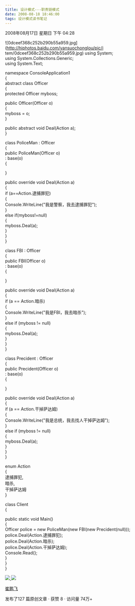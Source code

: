 ```yaml
---
title: 设计模式---职责链模式
date: 2008-08-18 18:46:00
tags: 设计模式读书笔记
---
```

2008年08月17日 星期日 下午 04:28

![0dceef368c252b290b55a959.jpg](http://hiphotos.baidu.com/yansuochonglou/pic/i
tem/0dceef368c252b290b55a959.jpg) using System;  
using System.Collections.Generic;  
using System.Text;

namespace ConsoleApplication1  
{  
abstract class Officer  
{  
protected Officer myboss;

public Officer(Officer o)  
{  
myboss = o;  
}

public abstract void Deal(Action a);  
}

class PoliceMan : Officer  
{  
public PoliceMan(Officer o)  
: base(o)  
{

}

public override void Deal(Action a)  
{  
if (a==Action.逮捕罪犯)  
{  
Console.WriteLine("我是警察，我去逮捕罪犯");  
}  
else if(myboss!=null)  
{  
myboss.Deal(a);  
}  
}  
}

class FBI : Officer  
{  
public FBI(Officer o)  
: base(o)  
{

}

public override void Deal(Action a)  
{  
if (a == Action.暗杀)  
{  
Console.WriteLine("我是FBI，我去暗杀");  
}  
else if (myboss != null)  
{  
myboss.Deal(a);  
}  
}  
}

class Precident : Officer  
{  
public Precident(Officer o)  
: base(o)  
{

}

public override void Deal(Action a)  
{  
if (a == Action.干掉萨达姆)  
{  
Console.WriteLine("我是总统，我去找人干掉萨达姆");  
}  
else if (myboss != null)  
{  
myboss.Deal(a);  
}  
}  
}

enum Action  
{  
逮捕罪犯,  
暗杀,  
干掉萨达姆  
}

class Client  
{  
  
public static void Main()  
{  
Officer police = new PoliceMan(new FBI(new Precident(null)));  
police.Deal(Action.逮捕罪犯);  
police.Deal(Action.暗杀);  
police.Deal(Action.干掉萨达姆);  
Console.Read();  
}  
}  
}  



[ ![](https://profile.csdnimg.cn/5/2/5/3_cuipengfei1)
![](https://g.csdnimg.cn/static/user-reg-year/1x/11.png)
](https://blog.csdn.net/cuipengfei1)

[ 崔鹏飞 ](https://blog.csdn.net/cuipengfei1)

发布了127 篇原创文章  ·  获赞 8  ·  访问量 74万+

